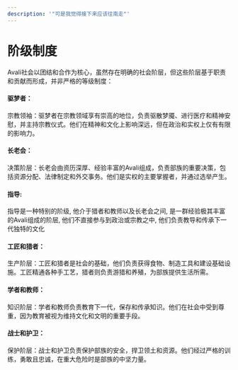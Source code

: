 ```yaml
---
description: '"可是我觉得接下来应该往南走"'
---
```


# 阶级制度

Avali社会以团结和合作为核心，虽然存在明确的社会阶层，但这些阶层基于职责和贡献而形成，并非严格的等级制度：

#### **驱梦者：**

宗教领袖：驱梦者在宗教领域享有崇高的地位，负责驱散梦魇、进行医疗和精神安慰，并主持宗教仪式。他们在精神和文化上影响深远，但在政治和实权上仅有有限的影响力。

#### **长老会：**

决策阶层：长老会由资历深厚、经验丰富的Avali组成，负责部族的重要决策，包括资源分配、法律制定和外交事务。他们是实权的主要掌握者，并通过选举产生。

#### **指导:**

指导是一种特别的阶级, 他介于猎者和教师以及长老会之间, 是一群经验极其丰富的Avali组成的阶层, 他们不直接参与到政治或宗教之中, 他们负责教导和传承下一代独特的文化

#### **工匠和猎者：**

生产阶层：工匠和猎者是社会的基础，他们负责获得食物、制造工具和建设基础设施。工匠精通各种手工艺，猎者则负责游猎和养殖，为部族提供生活所需。

#### **学者和教师：**

知识阶层：学者和教师负责教育下一代，保存和传承知识。他们在社会中受到尊重，因为教育被视为维持文化和文明的重要手段。

#### **战士和护卫：**

保护阶层：战士和护卫负责保护部族的安全，捍卫领土和资源。他们经过严格的训练，勇敢且忠诚，在重大危险时是部族的中坚力量。
